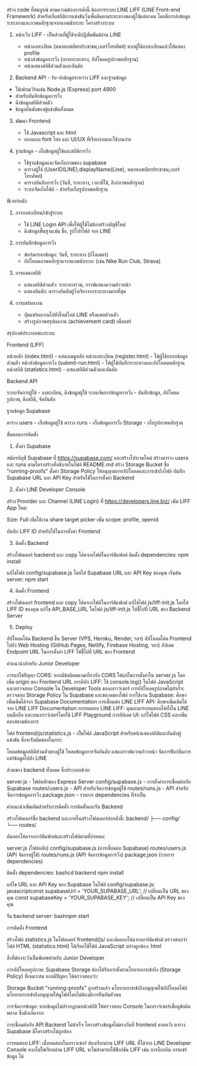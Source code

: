 สร้าง code ที่สมบูรณ์ ตามความต้องการดังนี้
ต้องการระบบ LINE LIFF (LINE Front-end Framework) สำหรับเก็บสถิติการแข่งขันวิ่งเพื่อติดตามระยะทางของผู้ใช้แต่ละคน โดยมีการส่งข้อมูลระยะทางและภาพหลักฐานจากแอพนับระยะ
โครงสร้างระบบ
1. หน้าเว็บ LIFF - เป็นส่วนที่ผู้ใช้จะมีปฏิสัมพันธ์ผ่าน LINE
   * หน้าลงทะเบียน (หมายเลขบัตรประชาชน,เบอร์โทรศัพท์) หากผู้ใช้ลงทะเบียนแล้วให้แสดง profile
   * หน้าส่งข้อมูลการวิ่ง (กรอกระยะทาง, อัปโหลดรูปภาพหลักฐาน)
   * หน้าแสดงสถิติส่วนตัวและอันดับ
   
2. Backend API - รับ-ส่งข้อมูลระหว่าง LIFF และฐานข้อมูล
  * ใช้เฟรมเวิร์คเช่น Node.js (Express) port 4900
   * สำหรับบันทึกข้อมูลการวิ่ง
   * ดึงข้อมูลสถิติส่วนตัว
   * ข้อมูลอันดับของผู้แข่งขันทั้งหมด
   
3. พัฒนา Frontend 
   * ใช้ Javascript และ html
   * ออกแบบ font ไทย และ UI/UX ที่เรียบง่ายและใช้งานง่าย
   
4. ฐานข้อมูล - เก็บข้อมูลผู้ใช้และสถิติการวิ่ง
	* ใช้ฐานข้อมูลและจัดเก็บภาพของ  supabase 
   * ตารางผู้ใช้ (UserID(LINE),displayName(Line), หมายเลขบัตรประชาชน,เบอร์โทรศัพท์)
   * ตารางบันทึกการวิ่ง (วันที่, ระยะทาง, เวลาที่ใช้, ลิงก์ภาพหลักฐาน)
   * ระบบจัดเก็บไฟล์ - สำหรับเก็บรูปภาพหลักฐาน
   
ฟีเจอร์หลัก
1. การลงทะเบียน/เข้าสู่ระบบ
   * ใช้ LINE Login API เพื่อให้ผู้ใช้ไม่ต้องสร้างบัญชีใหม่ 
   * ดึงข้อมูลพื้นฐานเช่น ชื่อ, รูปโปรไฟล์ จาก LINE
   
2. การบันทึกข้อมูลการวิ่ง
   * ฟอร์มกรอกข้อมูล: วันที่, ระยะทาง (กิโลเมตร)
   * อัปโหลดภาพหลักฐานจากแอพนับระยะ (เช่น Nike Run Club, Strava)
 
3. การแสดงสถิติ
   * แสดงสถิติส่วนตัว: ระยะทางรวม, กราฟแสดงความก้าวหน้า
   * แสดงอันดับ: ตารางอันดับผู้วิ่งเรียงจากระยะทางมากที่สุด 

4. การแชร์ผลงาน
   * ปุ่มแชร์ผลงานไปยังไทม์ไลน์ LINE หรือแชทส่วนตัว
   * สร้างรูปภาพสรุปผลงาน (achievement card) เพื่อแชร์


สรุปองค์ประกอบของระบบ

Frontend (LIFF)

หน้าหลัก (index.html) - แสดงเมนูหลัก
หน้าลงทะเบียน (register.html) - ให้ผู้ใช้กรอกข้อมูลส่วนตัว
หน้าส่งข้อมูลการวิ่ง (submit-run.html) - ให้ผู้ใช้บันทึกระยะทางและอัปโหลดหลักฐาน
หน้าสถิติ (statistics.html) - แสดงสถิติส่วนตัวและอันดับ


Backend API

ระบบจัดการผู้ใช้ - ลงทะเบียน, ดึงข้อมูลผู้ใช้
ระบบจัดการข้อมูลการวิ่ง - บันทึกข้อมูล, อัปโหลดรูปภาพ, ดึงสถิติ, จัดอันดับ


ฐานข้อมูล Supabase

ตาราง users - เก็บข้อมูลผู้ใช้
ตาราง runs - เก็บข้อมูลการวิ่ง
Storage - เก็บรูปภาพหลักฐาน



ขั้นตอนการติดตั้ง
1. ตั้งค่า Supabase

สมัครบัญชี Supabase ที่ https://supabase.com/ และสร้างโปรเจคใหม่
สร้างตาราง users และ runs ตามโครงสร้างที่อธิบายในไฟล์ README.md
สร้าง Storage Bucket ชื่อ "running-proofs"
ตั้งค่า Storage Policy ให้อนุญาตการอัปโหลดและการเข้าถึงไฟล์
บันทึก Supabase URL และ API Key สำหรับใช้ในการตั้งค่า Backend

2. ตั้งค่า LINE Developer Console

สร้าง Provider และ Channel (LINE Login) ที่ https://developers.line.biz/
เพิ่ม LIFF App ใหม่:

Size: Full
เปิดใช้งาน share target picker
เพิ่ม scope: profile, openid


บันทึก LIFF ID สำหรับใช้ในการตั้งค่า Frontend

3. ติดตั้ง Backend

สร้างโฟลเดอร์ backend และ copy โค้ดจากไฟล์ในอาร์ติแฟกต์
ติดตั้ง dependencies:
npm install

แก้ไขไฟล์ config/supabase.js โดยใส่ Supabase URL และ API Key ของคุณ
เริ่มต้น server:
npm start


4. ติดตั้ง Frontend

สร้างโฟลเดอร์ frontend และ copy โค้ดจากไฟล์ในอาร์ติแฟกต์
แก้ไขไฟล์ js/liff-init.js โดยใส่ LIFF ID ของคุณ
แก้ไข API_BASE_URL ในไฟล์ js/liff-init.js ให้ชี้ไปที่ URL ของ Backend Server

5. Deploy

อัปโหลดโค้ด Backend ขึ้น Server (VPS, Heroku, Render, ฯลฯ)
อัปโหลดโค้ด Frontend ไปยัง Web Hosting (GitHub Pages, Netlify, Firebase Hosting, ฯลฯ)
อัปเดต Endpoint URL ในการตั้งค่า LIFF ให้ชี้ไปที่ URL ของ Frontend

คำแนะนำสำหรับ Junior Developer

การแก้ไขปัญหา CORS: หากมีข้อผิดพลาดเกี่ยวกับ CORS ให้แก้ไขการตั้งค่าใน server.js โดยเพิ่ม origin ของ Frontend URL
การดีบัก LIFF: ใช้ console.log() ในไฟล์ JavaScript และตรวจสอบ Console ใน Developer Tools ของเบราว์เซอร์
การอัปโหลดรูปภาพไม่สำเร็จ: ตรวจสอบ Storage Policy ใน Supabase และขนาดของไฟล์
การใช้งาน Supabase: ศึกษาเพิ่มเติมได้จาก Supabase Documentation
การเชื่อมต่อ LINE LIFF API: ศึกษาเพิ่มเติมได้จาก LINE LIFF Documentation
การทดสอบ LINE LIFF: คุณสามารถทดสอบได้ทั้งใน LINE บนมือถือ และบนเบราว์เซอร์โดยใช้ LIFF Playground
การอัปเดต UI: แก้ไขไฟล์ CSS และเพิ่มคลาสตามต้องการ

ไฟล์ frontend/js/statistics.js - เป็นไฟล์ JavaScript สำหรับหน้าแสดงสถิติและอันดับผู้แข่งขัน ซึ่งจะรับผิดชอบในการ:

โหลดข้อมูลสถิติส่วนตัวของผู้ใช้
โหลดข้อมูลการจัดอันดับ
แสดงกราฟความก้าวหน้า
จัดการฟังก์ชันการแชร์ข้อมูลไปยัง LINE


ส่วนของ backend ทั้งหมด ซึ่งประกอบด้วย:

server.js - ไฟล์หลักของ Express Server
config/supabase.js - การตั้งค่าการเชื่อมต่อกับ Supabase
routes/users.js - API สำหรับจัดการข้อมูลผู้ใช้
routes/runs.js - API สำหรับจัดการข้อมูลการวิ่ง
package.json - รายการ dependencies ที่จำเป็น



คำแนะนำเพิ่มเติมสำหรับการติดตั้ง
การติดตั้งและรัน Backend

สร้างโฟลเดอร์ชื่อ backend และภายในสร้างโฟลเดอร์ย่อยดังนี้:
backend/
├── config/
└── routes/

คัดลอกโค้ดจากอาร์ติแฟกต์และสร้างไฟล์ตามที่กำหนด:

server.js (ไฟล์หลัก)
config/supabase.js (การเชื่อมต่อ Supabase)
routes/users.js (API จัดการผู้ใช้)
routes/runs.js (API จัดการข้อมูลการวิ่ง)
package.json (รายการ dependencies)


ติดตั้ง dependencies:
bashcd backend
npm install

แก้ไข URL และ API Key ของ Supabase ในไฟล์ config/supabase.js:
javascriptconst supabaseUrl = 'YOUR_SUPABASE_URL'; // เปลี่ยนเป็น URL ของคุณ
const supabaseKey = 'YOUR_SUPABASE_KEY'; // เปลี่ยนเป็น API Key ของคุณ

รัน backend server:
bashnpm start


การติดตั้ง Frontend

สร้างไฟล์ statistics.js ในโฟลเดอร์ frontend/js/ และคัดลอกโค้ดจากอาร์ติแฟกต์
ตรวจสอบว่าไฟล์ HTML (statistics.html) ได้เรียกใช้ไฟล์ JavaScript อย่างถูกต้อง:
html<script src="js/liff-init.js"></script>
<script src="js/statistics.js"></script>


สิ่งที่ต้องระวังเป็นพิเศษสำหรับ Junior Developer

การอัปโหลดรูปภาพ: Supabase Storage ต้องได้รับการตั้งค่านโยบายการเข้าถึง (Storage Policy) ที่เหมาะสม หากมีปัญหา ให้ตรวจสอบว่า:

Storage Bucket "running-proofs" ถูกสร้างแล้ว
นโยบายการเข้าถึงอนุญาตให้อัปโหลดไฟล์
นโยบายการเข้าถึงอนุญาตให้ดูไฟล์โดยไม่ต้องมีการยืนยันตัวตน


การจัดการข้อมูล: หากข้อมูลไม่ปรากฏบนหน้าสถิติ ให้ตรวจสอบ Console ในเบราว์เซอร์เพื่อดูข้อผิดพลาด ซึ่งมักเกิดจาก:

การเชื่อมต่อกับ API Backend ไม่สำเร็จ
โครงสร้างข้อมูลไม่ตรงกับที่ frontend คาดหวัง
ตาราง Supabase มีโครงสร้างไม่ถูกต้อง


การทดสอบ LIFF: เมื่อทดสอบในบราวเซอร์ ต้องเรียกผ่าน LIFF URL ที่ได้จาก LINE Developer Console หากไม่ได้เรียกผ่าน LIFF URL จะไม่สามารถใช้ฟังก์ชัน LIFF เช่น การล็อกอิน การแชร์ข้อมูล ได้